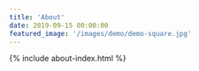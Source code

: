 ```yaml
---
title: 'About'
date: 2019-09-15 00:00:00
featured_image: '/images/demo/demo-square.jpg'
---
```


{% include about-index.html %}